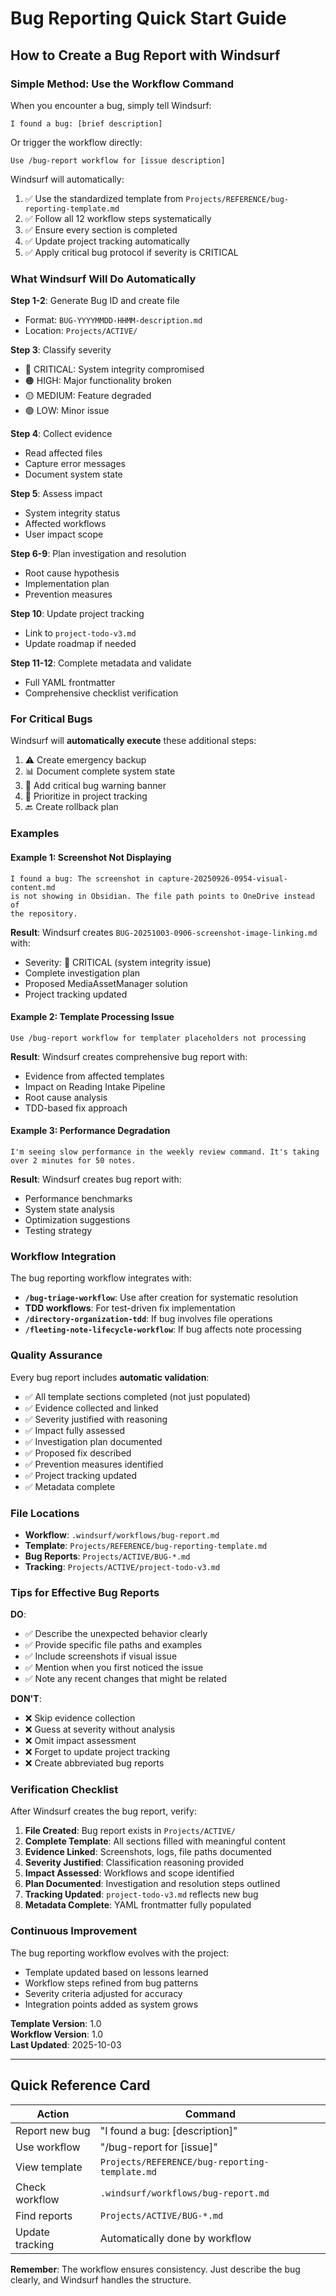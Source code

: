 # Bug Reporting Quick Start Guide

## How to Create a Bug Report with Windsurf

### Simple Method: Use the Workflow Command

When you encounter a bug, simply tell Windsurf:

```
I found a bug: [brief description]
```

Or trigger the workflow directly:

```
Use /bug-report workflow for [issue description]
```

Windsurf will automatically:
1. ✅ Use the standardized template from `Projects/REFERENCE/bug-reporting-template.md`
2. ✅ Follow all 12 workflow steps systematically
3. ✅ Ensure every section is completed
4. ✅ Update project tracking automatically
5. ✅ Apply critical bug protocol if severity is CRITICAL

### What Windsurf Will Do Automatically

**Step 1-2**: Generate Bug ID and create file
- Format: `BUG-YYYYMMDD-HHMM-description.md`
- Location: `Projects/ACTIVE/`

**Step 3**: Classify severity
- 🔴 CRITICAL: System integrity compromised
- 🟠 HIGH: Major functionality broken
- 🟡 MEDIUM: Feature degraded
- 🟢 LOW: Minor issue

**Step 4**: Collect evidence
- Read affected files
- Capture error messages
- Document system state

**Step 5**: Assess impact
- System integrity status
- Affected workflows
- User impact scope

**Step 6-9**: Plan investigation and resolution
- Root cause hypothesis
- Implementation plan
- Prevention measures

**Step 10**: Update project tracking
- Link to `project-todo-v3.md`
- Update roadmap if needed

**Step 11-12**: Complete metadata and validate
- Full YAML frontmatter
- Comprehensive checklist verification

### For Critical Bugs

Windsurf will **automatically execute** these additional steps:

1. ⚠️ Create emergency backup
2. 📊 Document complete system state
3. 🚨 Add critical bug warning banner
4. 📌 Prioritize in project tracking
5. 🔙 Create rollback plan

### Examples

#### Example 1: Screenshot Not Displaying
```
I found a bug: The screenshot in capture-20250926-0954-visual-content.md 
is not showing in Obsidian. The file path points to OneDrive instead of 
the repository.
```

**Result**: Windsurf creates `BUG-20251003-0906-screenshot-image-linking.md` with:
- Severity: 🔴 CRITICAL (system integrity issue)
- Complete investigation plan
- Proposed MediaAssetManager solution
- Project tracking updated

#### Example 2: Template Processing Issue
```
Use /bug-report workflow for templater placeholders not processing
```

**Result**: Windsurf creates comprehensive bug report with:
- Evidence from affected templates
- Impact on Reading Intake Pipeline
- Root cause analysis
- TDD-based fix approach

#### Example 3: Performance Degradation
```
I'm seeing slow performance in the weekly review command. It's taking 
over 2 minutes for 50 notes.
```

**Result**: Windsurf creates bug report with:
- Performance benchmarks
- System state analysis
- Optimization suggestions
- Testing strategy

### Workflow Integration

The bug reporting workflow integrates with:

- **`/bug-triage-workflow`**: Use after creation for systematic resolution
- **TDD workflows**: For test-driven fix implementation
- **`/directory-organization-tdd`**: If bug involves file operations
- **`/fleeting-note-lifecycle-workflow`**: If bug affects note processing

### Quality Assurance

Every bug report includes **automatic validation**:

- ✅ All template sections completed (not just populated)
- ✅ Evidence collected and linked
- ✅ Severity justified with reasoning
- ✅ Impact fully assessed
- ✅ Investigation plan documented
- ✅ Proposed fix described
- ✅ Prevention measures identified
- ✅ Project tracking updated
- ✅ Metadata complete

### File Locations

- **Workflow**: `.windsurf/workflows/bug-report.md`
- **Template**: `Projects/REFERENCE/bug-reporting-template.md`
- **Bug Reports**: `Projects/ACTIVE/BUG-*.md`
- **Tracking**: `Projects/ACTIVE/project-todo-v3.md`

### Tips for Effective Bug Reports

**DO**:
- ✅ Describe the unexpected behavior clearly
- ✅ Provide specific file paths and examples
- ✅ Include screenshots if visual issue
- ✅ Mention when you first noticed the issue
- ✅ Note any recent changes that might be related

**DON'T**:
- ❌ Skip evidence collection
- ❌ Guess at severity without analysis
- ❌ Omit impact assessment
- ❌ Forget to update project tracking
- ❌ Create abbreviated bug reports

### Verification Checklist

After Windsurf creates the bug report, verify:

1. **File Created**: Bug report exists in `Projects/ACTIVE/`
2. **Complete Template**: All sections filled with meaningful content
3. **Evidence Linked**: Screenshots, logs, file paths documented
4. **Severity Justified**: Classification reasoning provided
5. **Impact Assessed**: Workflows and scope identified
6. **Plan Documented**: Investigation and resolution steps outlined
7. **Tracking Updated**: `project-todo-v3.md` reflects new bug
8. **Metadata Complete**: YAML frontmatter fully populated

### Continuous Improvement

The bug reporting workflow evolves with the project:

- Template updated based on lessons learned
- Workflow steps refined from bug patterns
- Severity criteria adjusted for accuracy
- Integration points added as system grows

**Template Version**: 1.0  
**Workflow Version**: 1.0  
**Last Updated**: 2025-10-03

---

## Quick Reference Card

| Action | Command |
|--------|---------|
| Report new bug | "I found a bug: [description]" |
| Use workflow | "/bug-report for [issue]" |
| View template | `Projects/REFERENCE/bug-reporting-template.md` |
| Check workflow | `.windsurf/workflows/bug-report.md` |
| Find reports | `Projects/ACTIVE/BUG-*.md` |
| Update tracking | Automatically done by workflow |

**Remember**: The workflow ensures consistency. Just describe the bug clearly, and Windsurf handles the structure.

